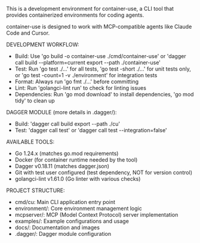 This is a development environment for container-use, a CLI tool that provides containerized environments for coding agents.

container-use is designed to work with MCP-compatible agents like Claude Code and Cursor.

DEVELOPMENT WORKFLOW:
- Build: Use 'go build -o container-use ./cmd/container-use' or 'dagger call build --platform=current export --path ./container-use'
- Test: Run 'go test ./...' for all tests, 'go test -short ./...' for unit tests only, or 'go test -count=1 -v ./environment' for integration tests
- Format: Always run 'go fmt ./...' before committing
- Lint: Run 'golangci-lint run' to check for linting issues
- Dependencies: Run 'go mod download' to install dependencies, 'go mod tidy' to clean up

DAGGER MODULE (more details in .dagger/):
- Build: 'dagger call build export --path ./cu'
- Test: 'dagger call test' or 'dagger call test --integration=false'

AVAILABLE TOOLS:
- Go 1.24.x (matches go.mod requirements)
- Docker (for container runtime needed by the tool)
- Dagger v0.18.11 (matches dagger.json)
- Git with test user configured (test dependency, NOT for version control)
- golangci-lint v1.61.0 (Go linter with various checks)

PROJECT STRUCTURE:
- cmd/cu: Main CLI application entry point
- environment/: Core environment management logic
- mcpserver/: MCP (Model Context Protocol) server implementation
- examples/: Example configurations and usage
- docs/: Documentation and images
- .dagger/: Dagger module configuration